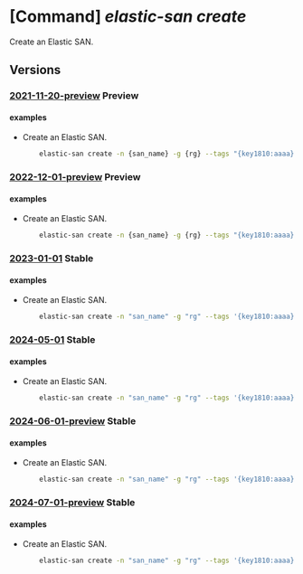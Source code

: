 # [Command] _elastic-san create_

Create an Elastic SAN.

## Versions

### [2021-11-20-preview](/Resources/mgmt-plane/L3N1YnNjcmlwdGlvbnMve30vcmVzb3VyY2Vncm91cHMve30vcHJvdmlkZXJzL21pY3Jvc29mdC5lbGFzdGljc2FuL2VsYXN0aWNzYW5zL3t9/2021-11-20-preview.xml) **Preview**

<!-- mgmt-plane /subscriptions/{}/resourcegroups/{}/providers/microsoft.elasticsan/elasticsans/{} 2021-11-20-preview -->

#### examples

- Create an Elastic SAN.
    ```bash
        elastic-san create -n {san_name} -g {rg} --tags "{key1810:aaaa}" -l southcentralusstg --base-size-tib 23 --extended-capacity-size-tib 14 --sku "{name:Premium_LRS,tier:Premium}"
    ```

### [2022-12-01-preview](/Resources/mgmt-plane/L3N1YnNjcmlwdGlvbnMve30vcmVzb3VyY2Vncm91cHMve30vcHJvdmlkZXJzL21pY3Jvc29mdC5lbGFzdGljc2FuL2VsYXN0aWNzYW5zL3t9/2022-12-01-preview.xml) **Preview**

<!-- mgmt-plane /subscriptions/{}/resourcegroups/{}/providers/microsoft.elasticsan/elasticsans/{} 2022-12-01-preview -->

#### examples

- Create an Elastic SAN.
    ```bash
        elastic-san create -n {san_name} -g {rg} --tags "{key1810:aaaa}" -l southcentralusstg --base-size-tib 23 --extended-capacity-size-tib 14 --sku "{name:Premium_LRS,tier:Premium}"
    ```

### [2023-01-01](/Resources/mgmt-plane/L3N1YnNjcmlwdGlvbnMve30vcmVzb3VyY2Vncm91cHMve30vcHJvdmlkZXJzL21pY3Jvc29mdC5lbGFzdGljc2FuL2VsYXN0aWNzYW5zL3t9/2023-01-01.xml) **Stable**

<!-- mgmt-plane /subscriptions/{}/resourcegroups/{}/providers/microsoft.elasticsan/elasticsans/{} 2023-01-01 -->

#### examples

- Create an Elastic SAN.
    ```bash
        elastic-san create -n "san_name" -g "rg" --tags '{key1810:aaaa}' -l southcentralusstg --base-size-tib 23 --extended-capacity-size-tib 14 --sku '{name:Premium_LRS,tier:Premium}' --public-network-access Enabled
    ```

### [2024-05-01](/Resources/mgmt-plane/L3N1YnNjcmlwdGlvbnMve30vcmVzb3VyY2Vncm91cHMve30vcHJvdmlkZXJzL21pY3Jvc29mdC5lbGFzdGljc2FuL2VsYXN0aWNzYW5zL3t9/2024-05-01.xml) **Stable**

<!-- mgmt-plane /subscriptions/{}/resourcegroups/{}/providers/microsoft.elasticsan/elasticsans/{} 2024-05-01 -->

#### examples

- Create an Elastic SAN.
    ```bash
        elastic-san create -n "san_name" -g "rg" --tags '{key1810:aaaa}' -l southcentralusstg --base-size-tib 23 --extended-capacity-size-tib 14 --sku '{name:Premium_LRS,tier:Premium}' --public-network-access Enabled
    ```

### [2024-06-01-preview](/Resources/mgmt-plane/L3N1YnNjcmlwdGlvbnMve30vcmVzb3VyY2Vncm91cHMve30vcHJvdmlkZXJzL21pY3Jvc29mdC5lbGFzdGljc2FuL2VsYXN0aWNzYW5zL3t9/2024-06-01-preview.xml) **Stable**

<!-- mgmt-plane /subscriptions/{}/resourcegroups/{}/providers/microsoft.elasticsan/elasticsans/{} 2024-06-01-preview -->

#### examples

- Create an Elastic SAN.
    ```bash
        elastic-san create -n "san_name" -g "rg" --tags '{key1810:aaaa}' -l southcentralusstg --base-size-tib 23 --extended-capacity-size-tib 14 --sku '{name:Premium_LRS,tier:Premium}' --public-network-access Enabled --auto-scale-policy-enforcement Enabled --capacity-unit-scale-up-limit-tib 17 --increase-capacity-unit-by-tib 4 --unused-size-tib 24
    ```

### [2024-07-01-preview](/Resources/mgmt-plane/L3N1YnNjcmlwdGlvbnMve30vcmVzb3VyY2Vncm91cHMve30vcHJvdmlkZXJzL21pY3Jvc29mdC5lbGFzdGljc2FuL2VsYXN0aWNzYW5zL3t9/2024-07-01-preview.xml) **Stable**

<!-- mgmt-plane /subscriptions/{}/resourcegroups/{}/providers/microsoft.elasticsan/elasticsans/{} 2024-07-01-preview -->

#### examples

- Create an Elastic SAN.
    ```bash
        elastic-san create -n "san_name" -g "rg" --tags '{key1810:aaaa}' -l southcentralusstg --base-size-tib 23 --extended-capacity-size-tib 14 --sku '{name:Premium_LRS,tier:Premium}' --public-network-access Enabled --auto-scale-policy-enforcement Enabled --capacity-unit-scale-up-limit-tib 17 --increase-capacity-unit-by-tib 4 --unused-size-tib 24
    ```
